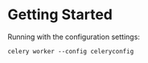 Getting Started
===============

Running with the configuration settings:

`celery worker --config celeryconfig`


